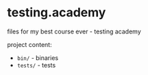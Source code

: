 # testing.academy

files for my best course ever - testing academy

project content:
* `bin/` - binaries
* `tests/` - tests
